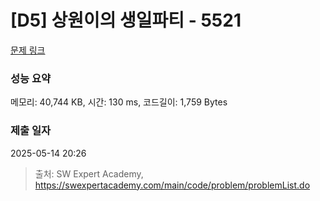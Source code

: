 # [D5] 상원이의 생일파티 - 5521 

[문제 링크](https://swexpertacademy.com/main/code/problem/problemDetail.do?contestProbId=AWWO3kT6F2oDFAV4) 

### 성능 요약

메모리: 40,744 KB, 시간: 130 ms, 코드길이: 1,759 Bytes

### 제출 일자

2025-05-14 20:26



> 출처: SW Expert Academy, https://swexpertacademy.com/main/code/problem/problemList.do